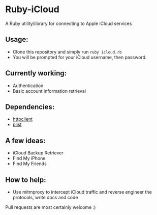 Ruby-iCloud
===========

A Ruby utility/library for connecting to Apple iCloud services

Usage:
------------------
- Clone this repository and simply run `ruby icloud.rb`
- You will be prompted for your iCloud username, then password.

Currently working:
------------------
- Authentication
- Basic account information retrieval 

Dependencies:
-------------
- [httpclient](http://github.com/nahi/httpclient)
- [plist](https://github.com/bleything/plist)

A few ideas:
------------

- iCloud Backup Retriever
- Find My iPhone
- Find My Friends

How to help:
------------

- Use mitmproxy to intercept iCloud traffic and reverse engineer the protocols, write docs and code

Pull requests are most certainly welcome :)
